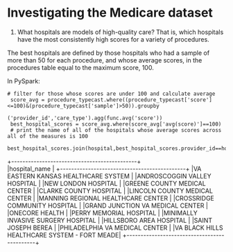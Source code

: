 # Investigating the Medicare dataset


1. What hospitals are models of high-quality care? That is, which hospitals have the most consistently high scores for a variety of procedures.

 The best hospitals are defined by those hospitals who had a sample of more than 50 for each procedure, and whose average scores, in the procedures table equal to the maximum score, 100.
 
 In PySpark:
```
# filter for those whose scores are under 100 and calculate average
 score_avg = procedure_typecast.where((procedure_typecast['score']<=100)&(procedure_typecast['sample']>50)).groupby
                                                                             ('provider_id','care_type').agg(func.avg('score'))
 best_hospital_scores = score_avg.where(score_avg['avg(score)']==100)
 # print the name of all of the hospitals whose average scores across all of the measures is 100
 best_hospital_scores.join(hospital,best_hospital_scores.provider_id==hospital.provider_id).select('hospital_name').show(best_hospital_scores.count(),False)
```
 
 +---------------------------------------------+                                 
 |hospital_name                                |
 +---------------------------------------------+
 |VA EASTERN KANSAS HEALTHCARE SYSTEM          |
 |ANDROSCOGGIN VALLEY HOSPITAL                 |
 |NEW LONDON HOSPITAL                          |
 |GREENE COUNTY MEDICAL CENTER                 |
 |CLARKE COUNTY HOSPITAL                       |
 |LINCOLN COUNTY MEDICAL CENTER                |
 |MANNING REGIONAL HEALTHCARE CENTER           |
 |CROSSRIDGE COMMUNITY HOSPITAL                |
 |GRAND JUNCTION VA MEDICAL CENTER             |
 |ONECORE HEALTH                               |
 |PERRY MEMORIAL HOSPITAL                      |
 |MINIMALLY INVASIVE SURGERY HOSPITAL          |
 |HILLSBORO AREA HOSPITAL                      |
 |SAINT JOSEPH BEREA                           |
 |PHILADELPHIA VA MEDICAL CENTER               |
 |VA BLACK HILLS HEALTHCARE SYSTEM - FORT MEADE|
 +---------------------------------------------+
 
 
